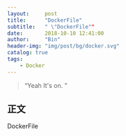 ```yaml
---
layout:     post
title:      "DockerFile"
subtitle:   " \"DockerFile""
date:       2018-10-10 12:41:00
author:     "Bin"
header-img: "img/post/bg/docker.svg"
catalog: true
tags:
    - Docker
---
```


> “Yeah It's on. ”


## 正文

DockerFile


